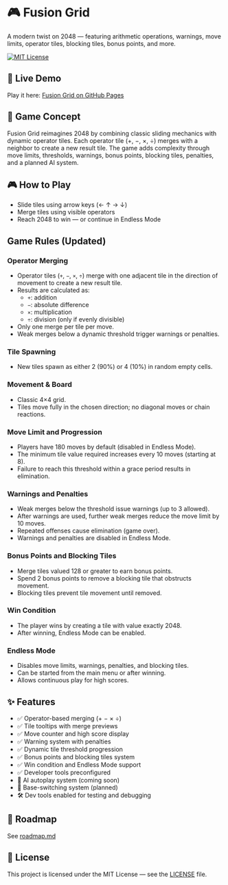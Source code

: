 # 🎮 Fusion Grid

A modern twist on 2048 — featuring arithmetic operations, warnings, move limits, operator tiles, blocking tiles, bonus points, and more.

[![MIT License](https://img.shields.io/badge/License-MIT-green.svg)](LICENSE)

## 🔗 Live Demo

Play it here: [Fusion Grid on GitHub Pages](https://atac-helicopter.github.io/Fusion-Gird/)

## 🧠 Game Concept

Fusion Grid reimagines 2048 by combining classic sliding mechanics with dynamic operator tiles. Each operator tile (+, −, ×, ÷) merges with a neighbor to create a new result tile. The game adds complexity through move limits, thresholds, warnings, bonus points, blocking tiles, penalties, and a planned AI system.

## 🎮 How to Play

- Slide tiles using arrow keys (← ↑ → ↓)
- Merge tiles using visible operators
- Reach 2048 to win — or continue in Endless Mode


## Game Rules (Updated)

### Operator Merging
- Operator tiles (`+`, `−`, `×`, `÷`) merge with one adjacent tile in the direction of movement to create a new result tile.
- Results are calculated as:
  - `+`: addition
  - `−`: absolute difference
  - `×`: multiplication
  - `÷`: division (only if evenly divisible)
- Only one merge per tile per move.
- Weak merges below a dynamic threshold trigger warnings or penalties.

### Tile Spawning
- New tiles spawn as either 2 (90%) or 4 (10%) in random empty cells.

### Movement & Board
- Classic 4×4 grid.
- Tiles move fully in the chosen direction; no diagonal moves or chain reactions.

### Move Limit and Progression
- Players have 180 moves by default (disabled in Endless Mode).
- The minimum tile value required increases every 10 moves (starting at 8).
- Failure to reach this threshold within a grace period results in elimination.

### Warnings and Penalties
- Weak merges below the threshold issue warnings (up to 3 allowed).
- After warnings are used, further weak merges reduce the move limit by 10 moves.
- Repeated offenses cause elimination (game over).
- Warnings and penalties are disabled in Endless Mode.

### Bonus Points and Blocking Tiles
- Merge tiles valued 128 or greater to earn bonus points.
- Spend 2 bonus points to remove a blocking tile that obstructs movement.
- Blocking tiles prevent tile movement until removed.

### Win Condition
- The player wins by creating a tile with value exactly 2048.
- After winning, Endless Mode can be enabled.

### Endless Mode
- Disables move limits, warnings, penalties, and blocking tiles.
- Can be started from the main menu or after winning.
- Allows continuous play for high scores.

## ✨ Features

- ✅ Operator-based merging (+ − × ÷)
- ✅ Tile tooltips with merge previews
- ✅ Move counter and high score display
- ✅ Warning system with penalties
- ✅ Dynamic tile threshold progression
- ✅ Bonus points and blocking tiles system
- ✅ Win condition and Endless Mode support
- ✅ Developer tools preconfigured
- 🧠 AI autoplay system (coming soon)
- 🧪 Base-switching system (planned)
- 🛠 Dev tools enabled for testing and debugging

## 📍 Roadmap

See [roadmap.md](roadmap.md)

## 📄 License

This project is licensed under the MIT License — see the [LICENSE](LICENSE) file.